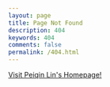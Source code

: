 ```yaml
---
layout: page
title: Page Not Found
description: 404
keywords: 404
comments: false
permalink: /404.html
---
```


[Visit Peiqin Lin's Homepage!](https://lpq29743.github.io)